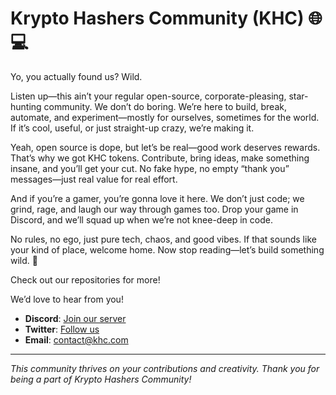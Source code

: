 # Krypto Hashers Community (KHC) 🌐💻  

Yo, you actually found us? Wild.

Listen up—this ain’t your regular open-source, corporate-pleasing, star-hunting community. We don’t do boring. We’re here to build, break, automate, and experiment—mostly for ourselves, sometimes for the world. If it’s cool, useful, or just straight-up crazy, we’re making it.

Yeah, open source is dope, but let’s be real—good work deserves rewards. That’s why we got KHC tokens. Contribute, bring ideas, make something insane, and you’ll get your cut. No fake hype, no empty “thank you” messages—just real value for real effort.

And if you’re a gamer, you’re gonna love it here. We don’t just code; we grind, rage, and laugh our way through games too. Drop your game in Discord, and we’ll squad up when we’re not knee-deep in code.

No rules, no ego, just pure tech, chaos, and good vibes. If that sounds like your kind of place, welcome home. Now stop reading—let’s build something wild. 🚀

Check out our repositories for more!  

We’d love to hear from you!  
- **Discord**: [Join our server](https://discord.gg/x7CR9jKayd)  
- **Twitter**: [Follow us](#)  
- **Email**: [contact@khc.com](mailto:kryptohasherscommunity@gmail.com)  
---  

_This community thrives on your contributions and creativity. Thank you for being a part of Krypto Hashers Community!_  
